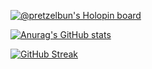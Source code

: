 [![@pretzelbun's Holopin board](https://holopin.io/api/user/board?user=pretzelbun)](https://holopin.io/@pretzelbun)

[![Anurag's GitHub stats](https://github-readme-stats.vercel.app/api?username=ThaGrza&show_icons=true)](https://github.com/anuraghazra/github-readme-stats)

[![GitHub Streak](https://github-readme-streak-stats.herokuapp.com/?user=ThaGrza)](https://git.io/streak-stats)
